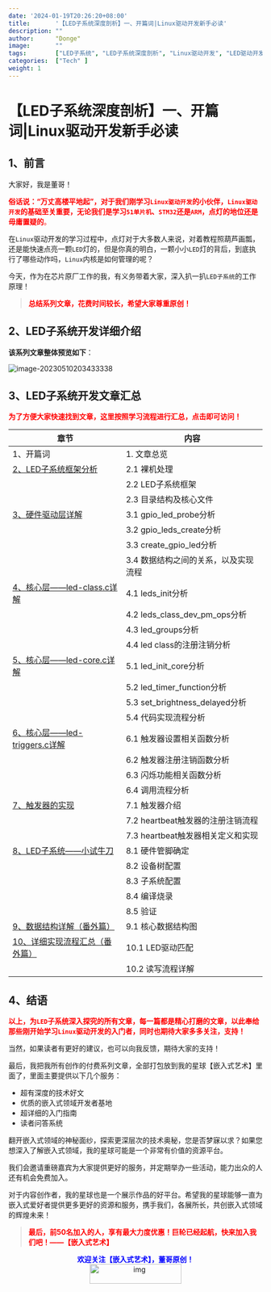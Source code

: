 ```yaml
---
date: '2024-01-19T20:26:20+08:00'
title:       '【LED子系统深度剖析】一、开篇词|Linux驱动开发新手必读'
description: ""
author:      "Donge"
image:       ""
tags:        ["LED子系统", "LED子系统深度剖析", "Linux驱动开发", "LED驱动开发"]
categories:  ["Tech" ]
weight: 1
---
```

# 【LED子系统深度剖析】一、开篇词|Linux驱动开发新手必读

## 1、前言

大家好，我是董哥！

<span style="color: red;">**俗话说：“万丈高楼平地起”，对于我们刚学习`Linux驱动开发`的小伙伴，`Linux驱动开发`的基础至关重要，无论我们是学习`51单片机`、`STM32`还是`ARM`，点灯的地位还是毋庸置疑的**。</span>

在`Linux`驱动开发的学习过程中，点灯对于大多数人来说，对着教程照葫芦画瓢，还是能快速点亮一颗`LED`灯的，但是你真的明白，一颗小小`LED`灯的背后，到底执行了哪些动作吗，`Linux`内核是如何管理的呢？

今天，作为在芯片原厂工作的我，有义务带着大家，深入扒一扒`LED子系统`的工作原理！

> <span style="color: red;">**总结系列文章，花费时间较长，希望大家尊重原创！**</span>

## 2、LED子系统开发详细介绍

**该系列文章整体预览如下**：

![image-20230510203433338](https://image-1305421143.cos.ap-nanjing.myqcloud.com/image/image-20230510203433338.png)

## 3、LED子系统开发文章汇总

<span style="color: red;">**为了方便大家快速找到文章，这里按照学习流程进行汇总，点击即可访问！**</span>

| 章节  | 内容  |
| --- | --- |
| 1、开篇词 | 1\. 文章总览 |
| [2、LED子系统框架分析](https://donger.blog.csdn.net/article/details/129829082) | 2.1 裸机处理 |
|     | 2.2 LED子系统框架 |
|     | 2.3 目录结构及核心文件 |
| [3、硬件驱动层详解](https://donger.blog.csdn.net/article/details/130313894) | 3.1 gpio\_led\_probe分析 |
|     | 3.2 gpio\_leds\_create分析 |
|     | 3.3 create\_gpio\_led分析 |
|     | 3.4 数据结构之间的关系，以及实现流程 |
| [4、核心层——led-class.c详解](https://donger.blog.csdn.net/article/details/130614003) | 4.1 leds_init分析 |
|     | 4.2 leds\_class\_dev\_pm\_ops分析 |
|     | 4.3 led_groups分析 |
|     | 4.4 led class的注册注销分析 |
| [5、核心层——led-core.c详解](https://donger.blog.csdn.net/article/details/130676685) | 5.1 led\_init\_core分析 |
|     | 5.2 led\_timer\_function分析 |
|     | 5.3 set\_brightness\_delayed分析 |
|     | 5.4 代码实现流程分析 |
| [6、核心层——led-triggers.c详解](https://donger.blog.csdn.net/article/details/130758864) | 6.1 触发器设置相关函数分析 |
|     | 6.2 触发器注册注销函数分析 |
|     | 6.3 闪烁功能相关函数分析 |
|     | 6.4 调用流程分析 |
| [7、触发器的实现](https://donger.blog.csdn.net/article/details/130819157) | 7.1 触发器介绍 |
|     | 7.2 heartbeat触发器的注册注销流程 |
|     | 7.3 heartbeat触发器相关定义和实现 |
| [8、LED子系统——小试牛刀](https://donger.blog.csdn.net/article/details/130895232) | 8.1 硬件管脚确定 |
|     | 8.2 设备树配置 |
|     | 8.3 子系统配置 |
|     | 8.4 编译烧录 |
|     | 8.5 验证 |
| [9、数据结构详解（番外篇）](https://donger.blog.csdn.net/article/details/130920920) | 9.1 核心数据结构图 |
| [10、详细实现流程汇总（番外篇）](https://donger.blog.csdn.net/article/details/130942729) | 10.1 LED驱动匹配 |
|     | 10.2 读写流程详解 |

## 4、结语

<span style="color: red;">**以上，为`LED`子系统深入探究的所有文章，每一篇都是精心打磨的文章，以此奉给那些刚开始学习`Linux`驱动开发的入门者，同时也期待大家多多关注，支持！**</span>

当然，如果读者有更好的建议，也可以向我反馈，期待大家的支持！

最后，我把我所有创作的付费系列文章，全部打包放到我的星球【嵌入式艺术】里面了，里面主要提供以下几个服务：

- 超有深度的技术好文
- 优质的嵌入式领域开发者基地
- 超详细的入门指南
- 读者问答系统

翻开嵌入式领域的神秘面纱，探索更深层次的技术奥秘，您是否梦寐以求？如果您想深入了解嵌入式领域，我的星球可能是一个非常有价值的资源平台。

我们会邀请重磅嘉宾为大家提供更好的服务，并定期举办一些活动，能力出众的人还有机会免费加入。

对于内容创作者，我的星球也是一个展示作品的好平台。希望我的星球能够一直为嵌入式爱好者提供更多更好的资源和服务，携手我们，各展所长，共创嵌入式领域的辉煌未来！

> <span style="color: red;">**最后，前50名加入的人，享有最大力度优惠！巨轮已经起航，快来加入我们吧！——【嵌入式艺术】**</span>


<center><b> <font color ="blue">欢迎关注【嵌入式艺术】，董哥原创！</font></b></center>
<div align=center><img src="https://image-1305421143.cos.ap-nanjing.myqcloud.com/image/blog.png" alt="img" width = "60%" height ="10%"/>
</div>
